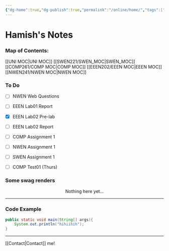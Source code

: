 ```yaml
---
{"dg-home":true,"dg-publish":true,"permalink":"/online/home/","tags":["gardenEntry"],"dgPassFrontmatter":true}
---
```



# Hamish's Notes

### **Map of Contents:**
[[UNI MOC\|UNI MOC]]
	[[SWEN221/SWEN_MOC\|SWEN_MOC]]
	[[COMP261/COMP MOC\|COMP MOC]]
	[[EEEN202/EEEN MOC\|EEEN MOC]]
	[[NWEN241/NWEN MOC\|NWEN MOC]]


### To Do
- [ ] NWEN Web Questions
- [ ] EEEN Lab01 Report
- [x] EEEN Lab02 Pre-lab
- [ ] EEEN Lab02 Report
- [ ] COMP Assignment 1
- [ ] NWEN Assignment 1
- [ ] SWEN Assignment 1
- [ ] COMP Test01 (Thurs)


### Some swag renders


<p align="center">
Nothing here yet...
</p>


***




### Code Example
```java
public static void main(String[] args){
	System.out.println("hihiihih");
}
```



***

[[Contact\|Contact]] me!


